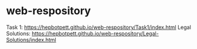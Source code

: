 # web-respository
Task 1: https://hepbotpett.github.io/web-respository/Task1/index.html
Legal Solutions: https://hepbotpett.github.io/web-respository/Legal-Solutions/index.html
